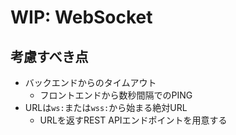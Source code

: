 # WIP: WebSocket

## 考慮すべき点

- バックエンドからのタイムアウト
    - フロントエンドから数秒間隔でのPING
- URLは`ws:`または`wss:`から始まる絶対URL
    - URLを返すREST APIエンドポイントを用意する
